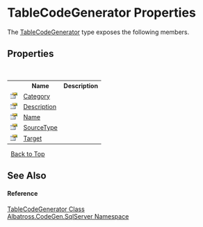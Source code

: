 # TableCodeGenerator Properties
 

The <a href="T_Albatross_CodeGen_SqlServer_TableCodeGenerator.md">TableCodeGenerator</a> type exposes the following members.


## Properties
&nbsp;<table><tr><th></th><th>Name</th><th>Description</th></tr><tr><td>![Public property](media/pubproperty.gif "Public property")</td><td><a href="P_Albatross_CodeGen_SqlServer_TableCodeGenerator_Category.md">Category</a></td><td /></tr><tr><td>![Public property](media/pubproperty.gif "Public property")</td><td><a href="P_Albatross_CodeGen_SqlServer_TableCodeGenerator_Description.md">Description</a></td><td /></tr><tr><td>![Public property](media/pubproperty.gif "Public property")</td><td><a href="P_Albatross_CodeGen_SqlServer_TableCodeGenerator_Name.md">Name</a></td><td /></tr><tr><td>![Public property](media/pubproperty.gif "Public property")</td><td><a href="P_Albatross_CodeGen_SqlServer_TableCodeGenerator_SourceType.md">SourceType</a></td><td /></tr><tr><td>![Public property](media/pubproperty.gif "Public property")</td><td><a href="P_Albatross_CodeGen_SqlServer_TableCodeGenerator_Target.md">Target</a></td><td /></tr></table>&nbsp;
<a href="#tablecodegenerator-properties">Back to Top</a>

## See Also


#### Reference
<a href="T_Albatross_CodeGen_SqlServer_TableCodeGenerator.md">TableCodeGenerator Class</a><br /><a href="N_Albatross_CodeGen_SqlServer.md">Albatross.CodeGen.SqlServer Namespace</a><br />